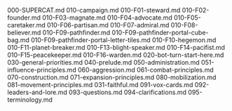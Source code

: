 000-SUPERCAT.md
010-campaign.md
010-F01-steward.md
010-F02-founder.md
010-F03-magnate.md
010-F04-advocate.md
010-F05-caretaker.md
010-F06-partisan.md
010-F07-admiral.md
010-F08-believer.md
010-F09-pathfinder.md
010-F09-pathfinder-portal-cube-bag.md
010-F09-pathfinder-portal-letter-tiles.md
010-F10-hegemon.md
010-F11-planet-breaker.md
010-F13-blight-speaker.md
010-F14-pacifist.md
010-F15-peacekeeper.md
010-F16-warden.md
020-bot-turn-start-here.md
030-general-priorities.md
040-prelude.md
050-administration.md
051-influence-principles.md
060-aggression.md
061-combat-principles.md
070-construction.md
071-expansion-principles.md
080-mobilization.md
081-movement-principles.md
031-faithful.md
091-vox-cards.md
092-leaders-and-lore.md
093-questions.md
094-clarifications.md
095-terminology.md

